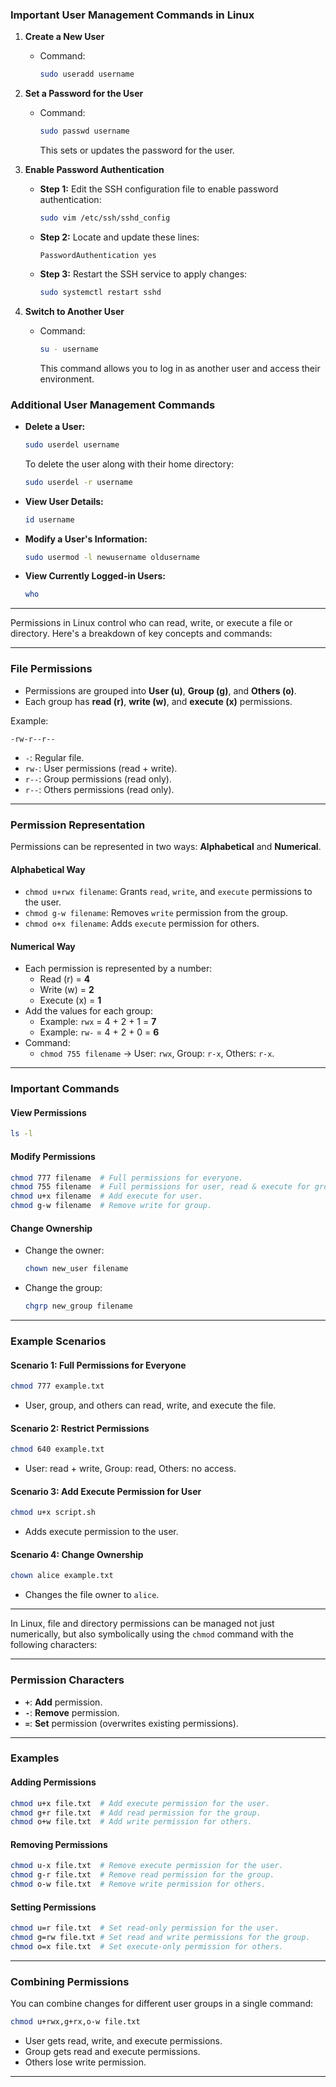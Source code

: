 ### **Important User Management Commands in Linux**

1. **Create a New User**
   - Command:  
     ```bash
     sudo useradd username
     ```
2. **Set a Password for the User**
   - Command:  
     ```bash
     sudo passwd username
     ```
     This sets or updates the password for the user.

3. **Enable Password Authentication**
   - **Step 1:** Edit the SSH configuration file to enable password authentication:  
     ```bash
     sudo vim /etc/ssh/sshd_config
     ```
   - **Step 2:** Locate and update these lines:
     ```plaintext
     PasswordAuthentication yes
     ```
   - **Step 3:** Restart the SSH service to apply changes:
     ```bash
     sudo systemctl restart sshd
     ```

4. **Switch to Another User**
   - Command:  
     ```bash
     su - username
     ```
     This command allows you to log in as another user and access their environment.


### **Additional User Management Commands**
- **Delete a User:**  
  ```bash
  sudo userdel username
  ```
  To delete the user along with their home directory:
  ```bash
  sudo userdel -r username
  ```

- **View User Details:**  
  ```bash
  id username
  ```

- **Modify a User's Information:**  
  ```bash
  sudo usermod -l newusername oldusername
  ```

- **View Currently Logged-in Users:**  
  ```bash
  who
  ```



---
Permissions in Linux control who can read, write, or execute a file or directory. Here's a breakdown of key concepts and commands:

---

### **File Permissions**
- Permissions are grouped into **User (u)**, **Group (g)**, and **Others (o)**.
- Each group has **read (r)**, **write (w)**, and **execute (x)** permissions.

Example:
```
-rw-r--r--
```
- `-`: Regular file.
- `rw-`: User permissions (read + write).
- `r--`: Group permissions (read only).
- `r--`: Others permissions (read only).

---

### **Permission Representation**
Permissions can be represented in two ways: **Alphabetical** and **Numerical**.

#### **Alphabetical Way**
- `chmod u+rwx filename`: Grants `read`, `write`, and `execute` permissions to the user.
- `chmod g-w filename`: Removes `write` permission from the group.
- `chmod o+x filename`: Adds `execute` permission for others.

#### **Numerical Way**
- Each permission is represented by a number:
  - Read (r) = **4**
  - Write (w) = **2**
  - Execute (x) = **1**
- Add the values for each group:
  - Example: `rwx` = 4 + 2 + 1 = **7**
  - Example: `rw-` = 4 + 2 + 0 = **6**
- Command: 
  - `chmod 755 filename` → User: `rwx`, Group: `r-x`, Others: `r-x`.

---

### **Important Commands**

#### **View Permissions**
```bash
ls -l
```

#### **Modify Permissions**
```bash
chmod 777 filename  # Full permissions for everyone.
chmod 755 filename  # Full permissions for user, read & execute for group and others.
chmod u+x filename  # Add execute for user.
chmod g-w filename  # Remove write for group.
```

#### **Change Ownership**
- Change the owner:
  ```bash
  chown new_user filename
  ```
- Change the group:
  ```bash
  chgrp new_group filename
  ```

---

### **Example Scenarios**

#### **Scenario 1: Full Permissions for Everyone**
```bash
chmod 777 example.txt
```
- User, group, and others can read, write, and execute the file.

#### **Scenario 2: Restrict Permissions**
```bash
chmod 640 example.txt
```
- User: read + write, Group: read, Others: no access.

#### **Scenario 3: Add Execute Permission for User**
```bash
chmod u+x script.sh
```
- Adds execute permission to the user.

#### **Scenario 4: Change Ownership**
```bash
chown alice example.txt
```
- Changes the file owner to `alice`.

--- 
In Linux, file and directory permissions can be managed not just numerically, but also symbolically using the `chmod` command with the following characters:

---

### **Permission Characters**
- **`+`**: **Add** permission.
- **`-`**: **Remove** permission.
- **`=`**: **Set** permission (overwrites existing permissions).

---

### **Examples**

#### **Adding Permissions**
```bash
chmod u+x file.txt  # Add execute permission for the user.
chmod g+r file.txt  # Add read permission for the group.
chmod o+w file.txt  # Add write permission for others.
```

#### **Removing Permissions**
```bash
chmod u-x file.txt  # Remove execute permission for the user.
chmod g-r file.txt  # Remove read permission for the group.
chmod o-w file.txt  # Remove write permission for others.
```

#### **Setting Permissions**
```bash
chmod u=r file.txt  # Set read-only permission for the user.
chmod g=rw file.txt # Set read and write permissions for the group.
chmod o=x file.txt  # Set execute-only permission for others.
```

---

### **Combining Permissions**
You can combine changes for different user groups in a single command:
```bash
chmod u+rwx,g+rx,o-w file.txt
```
- User gets read, write, and execute permissions.
- Group gets read and execute permissions.
- Others lose write permission.

---
